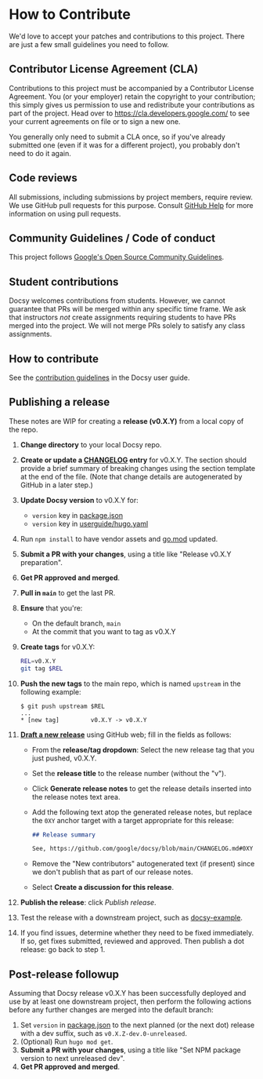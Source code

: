 <!-- cSpell:ignore docsy hugo userguide -->

# How to Contribute

We'd love to accept your patches and contributions to this project. There are
just a few small guidelines you need to follow.

## Contributor License Agreement (CLA)

Contributions to this project must be accompanied by a Contributor License
Agreement. You (or your employer) retain the copyright to your contribution;
this simply gives us permission to use and redistribute your contributions as
part of the project. Head over to <https://cla.developers.google.com/> to see
your current agreements on file or to sign a new one.

You generally only need to submit a CLA once, so if you've already submitted one
(even if it was for a different project), you probably don't need to do it
again.

## Code reviews

All submissions, including submissions by project members, require review. We
use GitHub pull requests for this purpose. Consult
[GitHub Help](https://help.github.com/articles/about-pull-requests/) for more
information on using pull requests.

## Community Guidelines / Code of conduct

This project follows
[Google's Open Source Community Guidelines](https://opensource.google.com/conduct/).

## Student contributions

Docsy welcomes contributions from students. However, we cannot guarantee that
PRs will be merged within any specific time frame. We ask that instructors _not_
create assignments requiring students to have PRs merged into the project. We
will not merge PRs solely to satisfy any class assignments.

## How to contribute

See the [contribution guidelines][] in the Docsy user guide.

## Publishing a release

These notes are WIP for creating a **release (v0.X.Y)** from a local copy of the
repo.

1.  **Change directory** to your local Docsy repo.
2.  **Create or update a [CHANGELOG](CHANGELOG.md) entry** for v0.X.Y. The
    section should provide a brief summary of breaking changes using the section
    template at the end of the file. (Note that change details are autogenerated
    by GitHub in a later step.)
3.  **Update Docsy version** to v0.X.Y for:
    - `version` key in [package.json](package.json)
    - `version` key in [userguide/hugo.yaml][]
4.  Run `npm install` to have vendor assets and [go.mod](go.mod) updated.
5.  **Submit a PR with your changes**, using a title like "Release v0.X.Y
    preparation".
6.  **Get PR approved and merged**.
7.  **Pull in `main`** to get the last PR.
8.  **Ensure** that you're:
    - On the default branch, `main`
    - At the commit that you want to tag as v0.X.Y
9.  **Create tags** for v0.X.Y:

    ```sh
    REL=v0.X.Y
    git tag $REL
    ```

10. **Push the new tags** to the main repo, which is named `upstream` in the
    following example:

    ```console
    $ git push upstream $REL
    ...
    * [new tag]         v0.X.Y -> v0.X.Y
    ```

11. **[Draft a new release][]** using GitHub web; fill in the fields as follows:

    - From the **release/tag dropdown**: Select the new release tag that you
      just pushed, v0.X.Y.
    - Set the **release title** to the release number (without the "v").
    - Click **Generate release notes** to get the release details inserted into
      the release notes text area.
    - Add the following text atop the generated release notes, but replace the
      `0XY` anchor target with a target appropriate for this release:

      ```markdown
      ## Release summary

      See, https://github.com/google/docsy/blob/main/CHANGELOG.md#0XY
      ```

    - Remove the "New contributors" autogenerated text (if present) since we
      don't publish that as part of our release notes.
    - Select **Create a discussion for this release**.

12. **Publish the release**: click _Publish release_.
13. Test the release with a downstream project, such as [docsy-example].
14. If you find issues, determine whether they need to be fixed immediately. If
    so, get fixes submitted, reviewed and approved. Then publish a dot release:
    go back to step 1.

## Post-release followup

Assuming that Docsy release v0.X.Y has been successfully deployed and use by at
least one downstream project, then perform the following actions before any
further changes are merged into the default branch:

1. Set `version` in [package.json](package.json) to the next planned (or the
   next dot) release with a dev suffix, such as `v0.X.Z-dev.0-unreleased`.
2. (Optional) Run `hugo mod get`.
3. **Submit a PR with your changes**, using a title like "Set NPM package
   version to next unreleased dev".
4. **Get PR approved and merged**.

[contribution guidelines]: https://www.docsy.dev/docs/contribution-guidelines/
[Draft a new release]: https://github.com/google/docsy/releases/new
[docsy-example]: https://github.com/google/docsy-example
[userguide/hugo.yaml]: userguide/hugo.yaml
